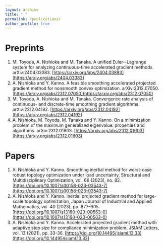 ```yaml
---
layout: archive
title: " "
permalink: /publications/
author_profile: true
---
```


<!-- 
Preprint
======
 -->

Preprints
======
1. M. Toyoda, A. Nishioka and M. Tanaka. A unified Euler--Lagrange system for analyzing continuous-time accelerated gradient methods. arXiv:2404.03383.
 [https://arxiv.org/abs/2404.03883](https://arxiv.org/abs/2404.03383)
1. A. Nishioka and Y. Kanno. A feasible smoothing accelerated projected gradient method for nonsmooth convex optimization. arXiv:2312.07050.
 [https://arxiv.org/abs/2312.07050](https://arxiv.org/abs/2312.07050)
1. M. Toyoda, A. Nishioka and M. Tanaka. Convergence rate analysis of continuous- and discrete-time smoothing gradient algorithms. arXiv:2312.04192. 
 [https://arxiv.org/abs/2312.04192](https://arxiv.org/abs/2312.04192)
1. A. Nishioka, M. Toyoda, M. Tanaka and Y. Kanno. On a minimization problem of the maximum generalized eigenvalue: properties and algorithms. arXiv:2312.01603. 
 [https://arxiv.org/abs/2312.01603](https://arxiv.org/abs/2312.01603)

Papers
======
1. A. Nishioka and Y. Kanno. Smoothing inertial method for worst-case robust topology optimization under load uncertainty, Structural and Multidisciplinary Optimization, vol. 66 (2023), no. 82. [https://doi.org/10.1007/s00158-023-03543-7](https://doi.org/10.1007/s00158-023-03543-7)
1. A. Nishioka and Y. Kanno. Inertial projected gradient method for large-scale topology optimization, Japan Journal of Industrial and Applied Mathematics, vol. 40 (2023), pp. 877–905. [https://doi.org/10.1007/s13160-023-00563-0](https://doi.org/10.1007/s13160-023-00563-0)
1. A. Nishioka and Y. Kanno. Accelerated projected gradient method with adaptive step size for compliance minimization problem, JSIAM Letters, vol. 13 (2021), pp. 33-36. [https://doi.org/10.14495/jsiaml.13.33](https://doi.org/10.14495/jsiaml.13.33)

<!-- 
Proceedings
======
 -->
